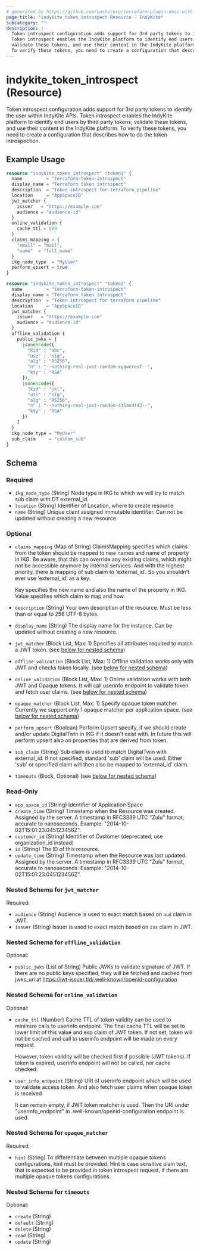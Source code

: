 ```yaml
---
# generated by https://github.com/hashicorp/terraform-plugin-docs with custom templates
page_title: "indykite_token_introspect Resource - IndyKite"
subcategory: ""
description: |-
  Token introspect configuration adds support for 3rd party tokens to identify the user within IndyKite APIs.
  Token introspect enables the IndyKite platform to identify end users by third party tokens,
  validate these tokens, and use their content in the IndyKite platform.
  To verify these tokens, you need to create a configuration that describes how to do the token introspection.
---
```


# indykite_token_introspect (Resource)

Token introspect configuration adds support for 3rd party tokens to identify the user within IndyKite APIs.
		Token introspect enables the IndyKite platform to identify end users by third party tokens,
		validate these tokens, and use their content in the IndyKite platform.
		To verify these tokens, you need to create a configuration that describes how to do the token introspection.

## Example Usage

```terraform
resource "indykite_token_introspect" "token1" {
  name         = "terraform-token-introspect"
  display_name = "Terraform token introspect"
  description  = "Token introspect for terraform pipeline"
  location     = "AppSpaceID"
  jwt_matcher {
    issuer   = "https://example.com"
    audience = "audience-id"
  }
  online_validation {
    cache_ttl = 600
  }
  claims_mapping = {
    "email" = "mail",
    "name"  = "full_name"
  }
  ikg_node_type  = "MyUser"
  perform_upsert = true
}

resource "indykite_token_introspect" "token2" {
  name         = "terraform-token-introspect"
  display_name = "Terraform token introspect"
  description  = "Token introspect for terraform pipeline"
  location     = "AppSpaceID"
  jwt_matcher {
    issuer   = "https://example.com"
    audience = "audience-id"
  }
  offline_validation {
    public_jwks = [
      jsonencode({
        "kid" : "abc",
        "use" : "sig",
        "alg" : "RS256",
        "n" : "--nothing-real-just-random-xyqwerasf--",
        "kty" : "RSA"
      }),
      jsonencode({
        "kid" : "jkl",
        "use" : "sig",
        "alg" : "RS256",
        "n" : "--nothing-real-just-random-435asdf43--",
        "kty" : "RSA"
      })
    ]
  }
  ikg_node_type = "MyUser"
  sub_claim     = "custom_sub"
}
```

<!-- schema generated by tfplugindocs -->
## Schema

### Required

- `ikg_node_type` (String) Node type in IKG to which we will try to match sub claim with DT external_id.
- `location` (String) Identifier of Location, where to create resource
- `name` (String) Unique client assigned immutable identifier. Can not be updated without creating a new resource.

### Optional

- `claims_mapping` (Map of String) ClaimsMapping specifies which claims from the token should be mapped to new names and name of property in IKG.
    Be aware, that this can override any existing claims, which might not be accessible anymore by internal services.
    And with the highest priority, there is mapping of sub claim to 'external_id'. So you shouldn't ever use 'external_id' as a key.

    Key specifies the new name and also the name of the property in IKG.
    Value specifies which claim to map and how.
- `description` (String) Your own description of the resource. Must be less than or equal to 256 UTF-8 bytes.
- `display_name` (String) The display name for the instance. Can be updated without creating a new resource.
- `jwt_matcher` (Block List, Max: 1) Specifies all attributes required to match a JWT token. (see [below for nested schema](#nestedblock--jwt_matcher))
- `offline_validation` (Block List, Max: 1) Offline validation works only with JWT and checks token locally. (see [below for nested schema](#nestedblock--offline_validation))
- `online_validation` (Block List, Max: 1) Online validation works with both JWT and Opaque tokens. It will call userinfo endpoint to validate token and fetch user claims. (see [below for nested schema](#nestedblock--online_validation))
- `opaque_matcher` (Block List, Max: 1) Specify opaque token matcher. Currently we support only 1 opaque matcher per application space. (see [below for nested schema](#nestedblock--opaque_matcher))
- `perform_upsert` (Boolean) Perform Upsert specify, if we should create and/or update DigitalTwin in IKG if it doesn't exist with.
	In future this will perform upsert also on properties that are derived from token.
- `sub_claim` (String) Sub claim is used to match DigitalTwin with external_id. If not specified, standard 'sub' claim will be used. Either 'sub' or specified claim will then also be mapped to 'external_id' claim.
- `timeouts` (Block, Optional) (see [below for nested schema](#nestedblock--timeouts))

### Read-Only

- `app_space_id` (String) Identifier of Application Space
- `create_time` (String) Timestamp when the Resource was created. Assigned by the server. A timestamp in RFC3339 UTC "Zulu" format, accurate to nanoseconds. Example: "2014-10-02T15:01:23.045123456Z".
- `customer_id` (String) Identifier of Customer (deprecated, use organization_id instead)
- `id` (String) The ID of this resource.
- `update_time` (String) Timestamp when the Resource was last updated. Assigned by the server. A timestamp in RFC3339 UTC "Zulu" format, accurate to nanoseconds. Example: "2014-10-02T15:01:23.045123456Z".

<a id="nestedblock--jwt_matcher"></a>
### Nested Schema for `jwt_matcher`

Required:

- `audience` (String) Audience is used to exact match based on `aud` claim in JWT.
- `issuer` (String) Issuer is used to exact match based on `iss` claim in JWT.


<a id="nestedblock--offline_validation"></a>
### Nested Schema for `offline_validation`

Optional:

- `public_jwks` (List of String) Public JWKs to validate signature of JWT. If there are no public keys specified, they will be fetched and cached from jwks_uri at https://jwt-issuer.tld/.well-known/openid-configuration


<a id="nestedblock--online_validation"></a>
### Nested Schema for `online_validation`

Optional:

- `cache_ttl` (Number) Cache TTL of token validity can be used to minimize calls to userinfo endpoint.
    The final cache TTL will be set to lower limit of this value and exp claim of JWT token.
    If not set, token will not be cached and call to userinfo endpoint will be made on every request.

    However, token validity will be checked first if possible (JWT tokens).
    If token is expired, userinfo endpoint will not be called, nor cache checked.
- `user_info_endpoint` (String) URI of userinfo endpoint which will be used to validate access token.
    And also fetch user claims when opaque token is received

    It can remain empty, if JWT token matcher is used.
    Then the URI under "userinfo_endpoint" in .well-known/openid-configuration endpoint is used.


<a id="nestedblock--opaque_matcher"></a>
### Nested Schema for `opaque_matcher`

Required:

- `hint` (String) To differentiate between multiple opaque tokens configurations, hint must be provided. Hint is case sensitive plain text, that is expected to be provided in token introspect request, if there are multiple opaque tokens configurations.


<a id="nestedblock--timeouts"></a>
### Nested Schema for `timeouts`

Optional:

- `create` (String)
- `default` (String)
- `delete` (String)
- `read` (String)
- `update` (String)
